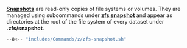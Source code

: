 [**Snapshots**](https://docs.oracle.com/cd/E19253-01/819-5461/gbciq/index.html) are read-only copies of file systems or volumes.
They are managed using subcommands under [**zfs snapshot**](https://openzfs.github.io/openzfs-docs/man/8/zfs-snapshot.8.html) and appear as directories at the root of the file system of every dataset under **.zfs/snapshot**.

```sh title="Snapshot management"
--8<-- "includes/Commands/z/zfs-snapshot.sh"
```